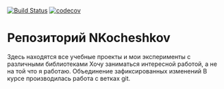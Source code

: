 [![Build Status](https://travis-ci.org/Nikoches/NKocheshkov.svg?branch=master)](https://travis-ci.org/Nikoches/NKocheshkov)
[![codecov](https://codecov.io/gh/Nikoches/NKocheshkov/branch/master/graph/badge.svg)](https://codecov.io/gh/Nikoches/NKocheshkov)
# Репозиторий NKocheshkov




Здесь находятся все учебные проекты и мои эксперименты с различными библиотеками
Хочу заниматься интересной работой, а не на той что я работаю.
Объединение зафиксированных изменений
В курсе производилась работа с ветках git.
